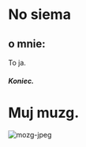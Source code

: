 # No siema

## o mnie:

To ja.

##### Koniec.

# Muj muzg.

![mozg-jpeg](https://user-images.githubusercontent.com/120209385/213862708-e36290c5-b672-4f47-8725-fdd974f41d49.jpeg)

